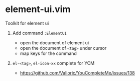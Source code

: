 # element-ui.vim

Toolkit for element ui

1. Add command `:ElementUI`

    - open the document of element ui
    - open the document of `<tag>` under cursor
    - map keys for the command

1. `el-<tag>`, `el-icon-xx` complete for YCM
    - https://github.com/Valloric/YouCompleteMe/issues/138
